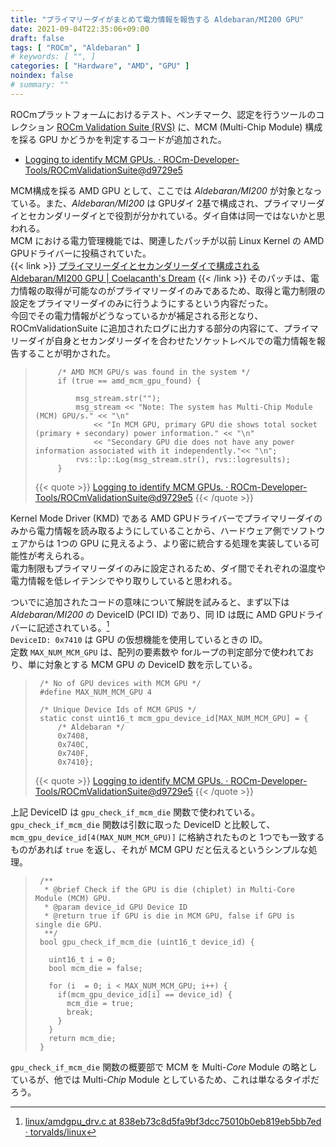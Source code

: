 ```yaml
---
title: "プライマリーダイがまとめて電力情報を報告する Aldebaran/MI200 GPU"
date: 2021-09-04T22:35:06+09:00
draft: false
tags: [ "ROCm", "Aldebaran" ]
# keywords: [ "", ]
categories: [ "Hardware", "AMD", "GPU" ]
noindex: false
# summary: ""
---
```


ROCmプラットフォームにおけるテスト、ベンチマーク、認定を行うツールのコレクション [ROCm Validation Suite (RVS)](https://github.com/ROCm-Developer-Tools/ROCmValidationSuite) に、MCM (Multi-Chip Module) 構成を採る GPU かどうかを判定するコードが追加された。  

 * [Logging to identify MCM GPUs. · ROCm-Developer-Tools/ROCmValidationSuite@d9729e5](https://github.com/ROCm-Developer-Tools/ROCmValidationSuite/commit/d9729e5be460d0b7ffdc22e8fc12ec7efc882a71)

MCM構成を採る AMD GPU として、ここでは *Aldebaran/MI200* が対象となっている。また、*Aldebaran/MI200* は GPUダイ 2基で構成され、プライマリーダイとセカンダリーダイとで役割が分かれている。ダイ自体は同一ではないかと思われる。  
MCM における電力管理機能では、関連したパッチが以前 Linux Kernel の AMD GPUドライバーに投稿されていた。  
{{< link >}} [プライマリーダイとセカンダリーダイで構成される Aldebaran/MI200 GPU | Coelacanth's Dream](/posts/2021/06/09/aldebaran-primary-secondary/) {{< /link >}}
そのパッチは、電力情報の取得が可能なのがプライマリーダイのみであるため、取得と電力制限の設定をプライマリーダイのみに行うようにするという内容だった。  
今回でその電力情報がどうなっているかが補足される形となり、ROCmValidationSuite に追加されたログに出力する部分の内容にて、プライマリーダイが自身とセカンダリーダイを合わせたソケットレベルでの電力情報を報告することが明かされた。  

 > 		    /* AMD MCM GPU/s was found in the system */
 > 		    if (true == amd_mcm_gpu_found) {
 > 		
 > 			    msg_stream.str("");
 > 			    msg_stream << "Note: The system has Multi-Chip Module (MCM) GPU/s." << "\n"
 > 				    << "In MCM GPU, primary GPU die shows total socket (primary + secondary) power information." << "\n"
 > 				    << "Secondary GPU die does not have any power information associated with it independently."<< "\n";
 > 			    rvs::lp::Log(msg_stream.str(), rvs::logresults);
 > 		    }
 >
 > {{< quote >}} [Logging to identify MCM GPUs. · ROCm-Developer-Tools/ROCmValidationSuite@d9729e5](https://github.com/ROCm-Developer-Tools/ROCmValidationSuite/commit/d9729e5be460d0b7ffdc22e8fc12ec7efc882a71#diff-7426fef04fdc89a8343fc444c42c42bfb3f15c8c11f6a6e46e6b9edcc5e616ab) {{< /quote >}}

Kernel Mode Driver (KMD) である AMD GPUドライバーでプライマリーダイのみから電力情報を読み取るようにしていることから、ハードウェア側でソフトウェアからは 1つの GPU に見えるよう、より密に統合する処理を実装している可能性が考えられる。  
電力制限もプライマリーダイのみに設定されるため、ダイ間でそれぞれの温度や電力情報を低レイテンシでやり取りしていると思われる。  

ついでに追加されたコードの意味について解説を試みると、まず以下は *Aldebaran/MI200* の DeviceID (PCI ID) であり、同 ID は既に AMD GPUドライバーに記述されている。[^alde-dev_id]  
`DeviceID: 0x7410` は GPU の仮想機能を使用しているときの ID。  
定数 `MAX_NUM_MCM_GPU` は、配列の要素数や forループの判定部分で使われており、単に対象とする MCM GPU の DeviceID 数を示している。  

[^alde-dev_id]: [linux/amdgpu_drv.c at 838eb73c8d5fa9bf3dcc75010b0eb819eb5bb7ed · torvalds/linux](https://github.com/torvalds/linux/blob/838eb73c8d5fa9bf3dcc75010b0eb819eb5bb7ed/drivers/gpu/drm/amd/amdgpu/amdgpu_drv.c#L1185)

 > 		/* No of GPU devices with MCM GPU */
 > 		#define MAX_NUM_MCM_GPU 4
 > 		
 > 		/* Unique Device Ids of MCM GPUS */
 > 		static const uint16_t mcm_gpu_device_id[MAX_NUM_MCM_GPU] = {
 > 			/* Aldebaran */
 > 			0x7408,
 > 			0x740C,
 > 			0x740F,
 > 			0x7410};
 >
 > {{< quote >}} [Logging to identify MCM GPUs. · ROCm-Developer-Tools/ROCmValidationSuite@d9729e5](https://github.com/ROCm-Developer-Tools/ROCmValidationSuite/commit/d9729e5be460d0b7ffdc22e8fc12ec7efc882a71#diff-85704b00078c3d83f49dd09ee32cd2d4a2ed2f8f88e96e94d74c5e694ebe8a6b) {{< /quote >}}

上記 DeviceID は `gpu_check_if_mcm_die` 関数で使われている。  
`gpu_check_if_mcm_die` 関数は引数に取った DeviceID と比較して、`mcm_gpu_device_id[4(MAX_NUM_MCM_GPU)]` に格納されたものと 1つでも一致するものがあれば `true` を返し、それが MCM GPU だと伝えるというシンプルな処理。  

 > 		/**
 > 		 * @brief Check if the GPU is die (chiplet) in Multi-Core Module (MCM) GPU.
 > 		 * @param device_id GPU Device ID
 > 		 * @return true if GPU is die in MCM GPU, false if GPU is single die GPU.
 > 		 **/
 > 		bool gpu_check_if_mcm_die (uint16_t device_id) {
 > 		
 > 		  uint16_t i = 0;
 > 		  bool mcm_die = false;
 > 		
 > 		  for (i  = 0; i < MAX_NUM_MCM_GPU; i++) {
 > 		    if(mcm_gpu_device_id[i] == device_id) {
 > 		      mcm_die = true;
 > 		      break;
 > 		    }
 > 		  }
 > 		  return mcm_die;
 > 		}

`gpu_check_if_mcm_die` 関数の概要部で MCM を Multi-*Core* Module の略としているが、他では Multi-*Chip* Module としているため、これは単なるタイポだろう。  

